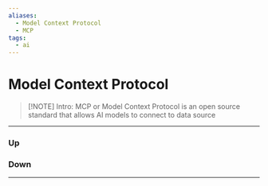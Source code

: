 ```yaml
---
aliases:
  - Model Context Protocol
  - MCP
tags:
  - ai
---
```

# Model Context Protocol
> [!NOTE] Intro: 
> MCP or Model Context Protocol is an open source standard that allows AI models to connect to data source

***
### Up
### Down
***
